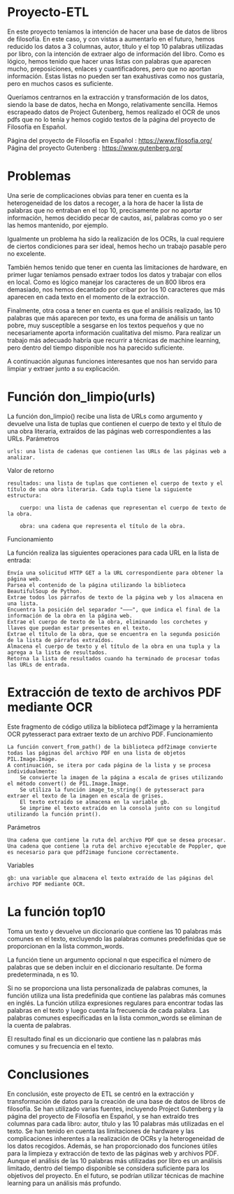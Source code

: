 # Proyecto-ETL

En este proyecto teníamos la intención de hacer una base de datos de libros de filosofía. En este caso, y con vistas a aumentarlo en el futuro, hemos reducido los datos a 3 columnas, autor, título y el top 10 palabras utilizadas por libro, con la intención de extraer algo de información del libro. Como es lógico, hemos tenido que hacer unas listas con palabras que aparecen mucho, preposiciones, enlaces y cuantificadores, pero que no aportan información. Estas listas no pueden ser tan exahustivas como nos gustaría, pero en muchos casos es suficiente. 

Queríamos centrarnos en la extracción y transformación de los datos, siendo la base de datos, hecha en Mongo, relativamente sencilla. 
Hemos escrapeado datos de Project Gutenberg, hemos realizado el OCR de unos pdfs que no lo tenía y hemos cogido textos de la página del proyecto de Filosofía en Español. 

Página del proyecto de Filosofía en Español : https://www.filosofia.org/
Página del proyecto Gutenberg : https://www.gutenberg.org/

# Problemas


Una serie de complicaciones obvias para tener en cuenta es la heterogeneidad de los datos a recoger, a la hora de hacer la lista de palabras que no entraban en el top 10, precisamente por no aportar información, hemos decidido pecar de cautos, así, palabras como yo o ser las hemos mantenido, por ejemplo. 

Igualmente un problema ha sido la realización de los OCRs, la cual requiere de ciertos condiciones para ser ideal, hemos hecho un trabajo pasable pero no excelente. 

También hemos tenido que tener en cuenta las limitaciones de hardware, en primer lugar teníamos pensado extraer todos los datos y trabajar con ellos en local. Como es lógico manejar los caracteres de un 800 libros era demasiado, nos hemos decantado por cribar por los 10 caracteres que más aparecen en cada texto en el momento de la extracción. 

Finalmente, otra cosa a tener en cuenta es que el análisis realizado, las 10 palabras que más aparecen por texto, es una forma de análisis un tanto pobre, muy susceptible a sesgarse en los textos pequeños y que no necesariamente aporta información cualitativa del mismo. Para realizar un trabajo más adecuado habría que recurrir a técnicas de machine learning, pero dentro del tiempo disponible nos ha parecido suficiente. 




A continuación algunas funciones interesantes que nos han servido para limpiar y extraer junto a su explicación.

# Función don_limpio(urls)

La función don_limpio() recibe una lista de URLs como argumento y devuelve una lista de tuplas que contienen el cuerpo de texto y el título de una obra literaria, extraídos de las páginas web correspondientes a las URLs.
Parámetros

    urls: una lista de cadenas que contienen las URLs de las páginas web a analizar.

Valor de retorno

    resultados: una lista de tuplas que contienen el cuerpo de texto y el título de una obra literaria. Cada tupla tiene la siguiente estructura:

        cuerpo: una lista de cadenas que representan el cuerpo de texto de la obra.

        obra: una cadena que representa el título de la obra.

Funcionamiento

La función realiza las siguientes operaciones para cada URL en la lista de entrada:

    Envía una solicitud HTTP GET a la URL correspondiente para obtener la página web.
    Parsea el contenido de la página utilizando la biblioteca BeautifulSoup de Python.
    Extrae todos los párrafos de texto de la página web y los almacena en una lista.
    Encuentra la posición del separador "———", que indica el final de la información de la obra en la página web.
    Extrae el cuerpo de texto de la obra, eliminando los corchetes y llaves que puedan estar presentes en el texto.
    Extrae el título de la obra, que se encuentra en la segunda posición de la lista de párrafos extraídos.
    Almacena el cuerpo de texto y el título de la obra en una tupla y la agrega a la lista de resultados.
    Retorna la lista de resultados cuando ha terminado de procesar todas las URLs de entrada.




# Extracción de texto de archivos PDF mediante OCR

Este fragmento de código utiliza la biblioteca pdf2image y la herramienta OCR pytesseract para extraer texto de un archivo PDF.
Funcionamiento

    La función convert_from_path() de la biblioteca pdf2image convierte todas las páginas del archivo PDF en una lista de objetos PIL.Image.Image.
    A continuación, se itera por cada página de la lista y se procesa individualmente:
        Se convierte la imagen de la página a escala de grises utilizando el método convert() de PIL.Image.Image.
        Se utiliza la función image_to_string() de pytesseract para extraer el texto de la imagen en escala de grises.
        El texto extraído se almacena en la variable gb.
        Se imprime el texto extraído en la consola junto con su longitud utilizando la función print().

Parámetros

    Una cadena que contiene la ruta del archivo PDF que se desea procesar.
    Una cadena que contiene la ruta del archivo ejecutable de Poppler, que es necesario para que pdf2image funcione correctamente.

Variables

    gb: una variable que almacena el texto extraído de las páginas del archivo PDF mediante OCR.


# La función top10 

Toma un texto y devuelve un diccionario que contiene las 10 palabras más comunes en el texto, excluyendo las palabras comunes predefinidas que se proporcionan en la lista common_words.

La función tiene un argumento opcional n que especifica el número de palabras que se deben incluir en el diccionario resultante. De forma predeterminada, n es 10.

Si no se proporciona una lista personalizada de palabras comunes, la función utiliza una lista predefinida que contiene las palabras más comunes en inglés. La función utiliza expresiones regulares para encontrar todas las palabras en el texto y luego cuenta la frecuencia de cada palabra. Las palabras comunes especificadas en la lista common_words se eliminan de la cuenta de palabras.

El resultado final es un diccionario que contiene las n palabras más comunes y su frecuencia en el texto.



# Conclusiones

En conclusión, este proyecto de ETL se centró en la extracción y transformación de datos para la creación de una base de datos de libros de filosofía. Se han utilizado varias fuentes, incluyendo Project Gutenberg y la página del proyecto de Filosofía en Español, y se han extraído tres columnas para cada libro: autor, título y las 10 palabras más utilizadas en el texto. Se han tenido en cuenta las limitaciones de hardware y las complicaciones inherentes a la realización de OCRs y la heterogeneidad de los datos recogidos. Además, se han proporcionado dos funciones útiles para la limpieza y extracción de texto de las páginas web y archivos PDF. Aunque el análisis de las 10 palabras más utilizadas por libro es un análisis limitado, dentro del tiempo disponible se considera suficiente para los objetivos del proyecto. En el futuro, se podrían utilizar técnicas de machine learning para un análisis más profundo.